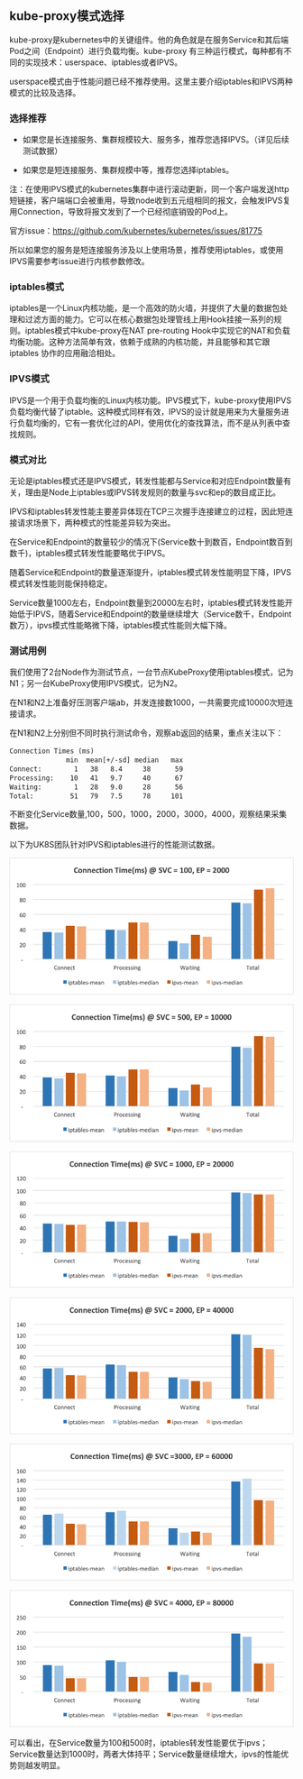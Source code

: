 ## kube-proxy模式选择
kube-proxy是kubernetes中的关键组件。他的角色就是在服务Service和其后端Pod之间（Endpoint）进行负载均衡。kube-proxy 有三种运行模式，每种都有不同的实现技术：userspace、iptables或者IPVS。

userspace模式由于性能问题已经不推荐使用。这里主要介绍iptables和IPVS两种模式的比较及选择。

### 选择推荐

* 如果您是长连接服务、集群规模较大、服务多，推荐您选择IPVS。（详见后续测试数据）

* 如果您是短连接服务、集群规模中等，推荐您选择iptables。

注：在使用IPVS模式的kubernetes集群中进行滚动更新，同一个客户端发送http短链接，客户端端口会被重用，导致node收到五元组相同的报文，会触发IPVS复用Connection，导致将报文发到了一个已经彻底销毁的Pod上。

官方issue：https://github.com/kubernetes/kubernetes/issues/81775

所以如果您的服务是短连接服务涉及以上使用场景，推荐使用iptables，或使用IPVS需要参考issue进行内核参数修改。


### iptables模式

iptables是一个Linux内核功能，是一个高效的防火墙，并提供了大量的数据包处理和过滤方面的能力。它可以在核心数据包处理管线上用Hook挂接一系列的规则。iptables模式中kube-proxy在NAT pre-routing Hook中实现它的NAT和负载均衡功能。这种方法简单有效，依赖于成熟的内核功能，并且能够和其它跟 iptables 协作的应用融洽相处。

### IPVS模式

IPVS是一个用于负载均衡的Linux内核功能。IPVS模式下，kube-proxy使用IPVS负载均衡代替了iptable。这种模式同样有效，IPVS的设计就是用来为大量服务进行负载均衡的，它有一套优化过的API，使用优化的查找算法，而不是从列表中查找规则。


### 模式对比

无论是iptables模式还是IPVS模式，转发性能都与Service和对应Endpoint数量有关，理由是Node上iptables或IPVS转发规则的数量与svc和ep的数目成正比。

IPVS和iptables转发性能主要差异体现在TCP三次握手连接建立的过程，因此短连接请求场景下，两种模式的性能差异较为突出。

在Service和Endpoint的数量较少的情况下(Service数十到数百，Endpoint数百到数千)，iptables模式转发性能要略优于IPVS。

随着Service和Endpoint的数量逐渐提升，iptables模式转发性能明显下降，IPVS模式转发性能则能保持稳定。

Service数量1000左右，Endpoint数量到20000左右时，iptables模式转发性能开始低于IPVS，随着Service和Endpoint的数量继续增大（Service数千，Endpoint数万），ipvs模式性能略微下降，iptables模式性能则大幅下降。


### 测试用例

我们使用了2台Node作为测试节点，一台节点KubeProxy使用iptables模式，记为N1；另一台KubeProxy使用IPVS模式，记为N2。

在N1和N2上准备好压测客户端ab，并发连接数1000，一共需要完成10000次短连接请求。

在N1和N2上分别但不同时执行测试命令，观察ab返回的结果，重点关注以下：

```
Connection Times (ms)
              min  mean[+/-sd] median   max
Connect:        1   38   8.4     38      59
Processing:    10   41   9.7     40      67
Waiting:        1   28   9.0     28      56
Total:         51   79   7.5     78     101
```

不断变化Service数量,100，500，1000，2000，3000，4000，观察结果采集数据。

以下为UK8S团队针对IPVS和iptables进行的性能测试数据。

![](/images/introduction/s100.png)

![](/images/introduction/s500.png)

![](/images/introduction/s1000.png)

![](/images/introduction/s2000.png)

![](/images/introduction/s3000.png)

![](/images/introduction/s4000.png)

可以看出，在Service数量为100和500时，iptables转发性能要优于ipvs；Service数量达到1000时，两者大体持平；Service数量继续增大，ipvs的性能优势则越发明显。

